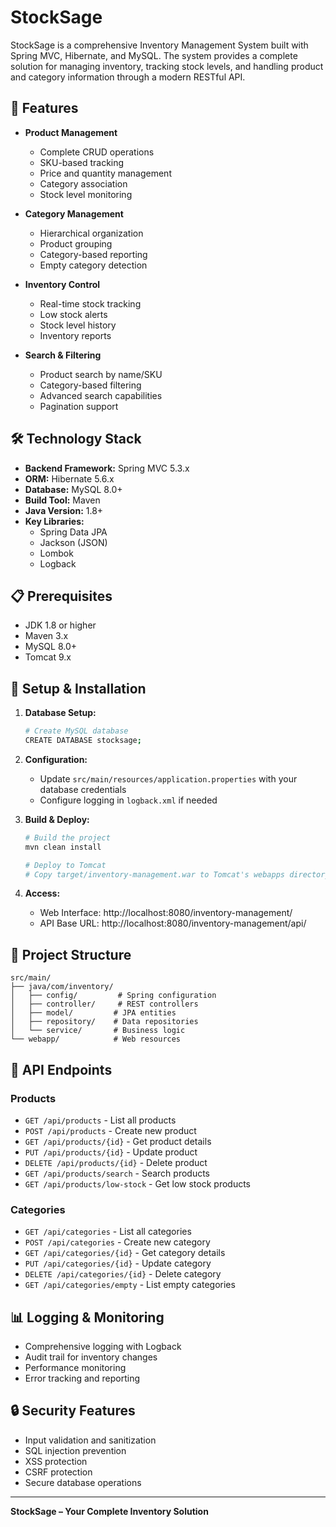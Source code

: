 # StockSage

StockSage is a comprehensive Inventory Management System built with Spring MVC, Hibernate, and MySQL. The system provides a complete solution for managing inventory, tracking stock levels, and handling product and category information through a modern RESTful API.

## 🚀 Features

- **Product Management**

  - Complete CRUD operations
  - SKU-based tracking
  - Price and quantity management
  - Category association
  - Stock level monitoring

- **Category Management**

  - Hierarchical organization
  - Product grouping
  - Category-based reporting
  - Empty category detection

- **Inventory Control**

  - Real-time stock tracking
  - Low stock alerts
  - Stock level history
  - Inventory reports

- **Search & Filtering**
  - Product search by name/SKU
  - Category-based filtering
  - Advanced search capabilities
  - Pagination support

## 🛠️ Technology Stack

- **Backend Framework:** Spring MVC 5.3.x
- **ORM:** Hibernate 5.6.x
- **Database:** MySQL 8.0+
- **Build Tool:** Maven
- **Java Version:** 1.8+
- **Key Libraries:**
  - Spring Data JPA
  - Jackson (JSON)
  - Lombok
  - Logback

## 📋 Prerequisites

- JDK 1.8 or higher
- Maven 3.x
- MySQL 8.0+
- Tomcat 9.x

## 🔧 Setup & Installation

1. **Database Setup:**

   ```bash
   # Create MySQL database
   CREATE DATABASE stocksage;
   ```

2. **Configuration:**

   - Update `src/main/resources/application.properties` with your database credentials
   - Configure logging in `logback.xml` if needed

3. **Build & Deploy:**

   ```bash
   # Build the project
   mvn clean install

   # Deploy to Tomcat
   # Copy target/inventory-management.war to Tomcat's webapps directory
   ```

4. **Access:**
   - Web Interface: http://localhost:8080/inventory-management/
   - API Base URL: http://localhost:8080/inventory-management/api/

## 📁 Project Structure

```
src/main/
├── java/com/inventory/
│   ├── config/         # Spring configuration
│   ├── controller/     # REST controllers
│   ├── model/         # JPA entities
│   ├── repository/    # Data repositories
│   └── service/       # Business logic
└── webapp/            # Web resources
```

## 🔑 API Endpoints

### Products

- `GET /api/products` - List all products
- `POST /api/products` - Create new product
- `GET /api/products/{id}` - Get product details
- `PUT /api/products/{id}` - Update product
- `DELETE /api/products/{id}` - Delete product
- `GET /api/products/search` - Search products
- `GET /api/products/low-stock` - Get low stock products

### Categories

- `GET /api/categories` - List all categories
- `POST /api/categories` - Create new category
- `GET /api/categories/{id}` - Get category details
- `PUT /api/categories/{id}` - Update category
- `DELETE /api/categories/{id}` - Delete category
- `GET /api/categories/empty` - List empty categories

## 📊 Logging & Monitoring

- Comprehensive logging with Logback
- Audit trail for inventory changes
- Performance monitoring
- Error tracking and reporting

## 🔒 Security Features

- Input validation and sanitization
- SQL injection prevention
- XSS protection
- CSRF protection
- Secure database operations

---

**StockSage – Your Complete Inventory Solution**
